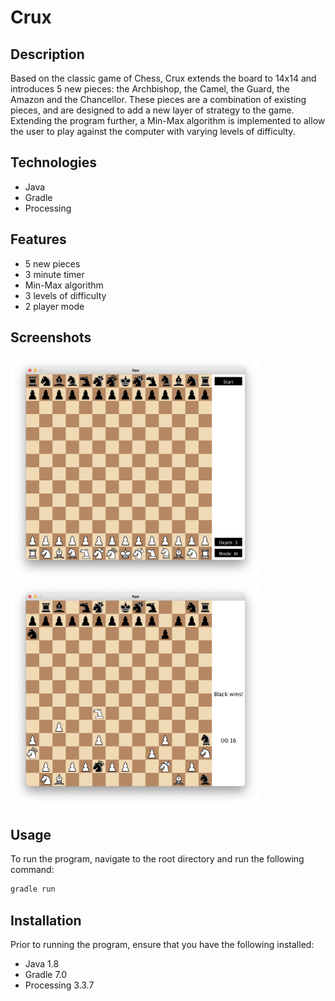 # Crux

## Description

Based on the classic game of Chess, Crux extends the board to 14x14 and introduces 5 new pieces: the Archbishop, the Camel, the Guard, the Amazon and the Chancellor. These pieces are a combination of existing pieces, and are designed to add a new layer of strategy to the game. Extending the program further, a Min-Max algorithm is implemented to allow the user to play against the computer with varying levels of difficulty. 

## Technologies

- Java
- Gradle
- Processing

## Features

- 5 new pieces
- 3 minute timer
- Min-Max algorithm
- 3 levels of difficulty
- 2 player mode

## Screenshots

<img src="./screenshots/setup.png" width="400" height="359" alt="A 14x14 chess board with pieces setup for a game">
<img src="./screenshots/in-game.png" width="400" height="359" alt="A 14x14 chess board with several pieces moved after multiple turns">

## Usage

To run the program, navigate to the root directory and run the following command:

```bash
gradle run
```

## Installation

Prior to running the program, ensure that you have the following installed:

- Java 1.8
- Gradle 7.0
- Processing 3.3.7